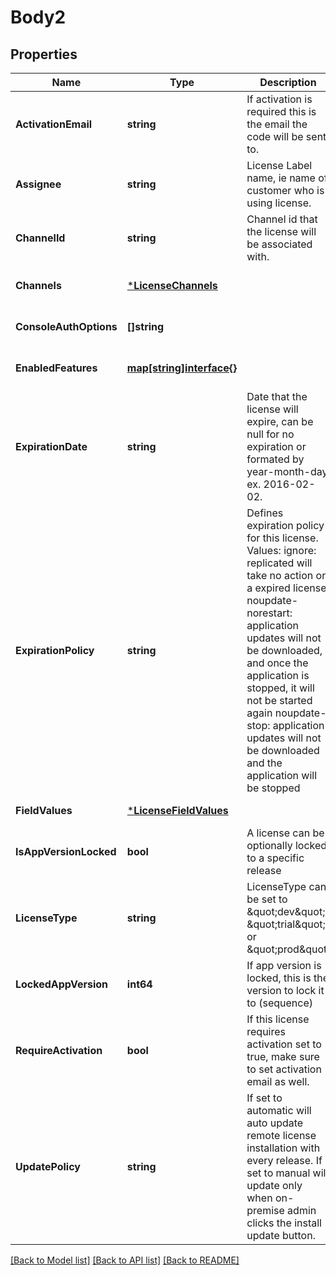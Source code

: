 # Body2

## Properties
Name | Type | Description | Notes
------------ | ------------- | ------------- | -------------
**ActivationEmail** | **string** | If activation is required this is the email the code will be sent to. | [default to null]
**Assignee** | **string** | License Label name, ie name of customer who is using license. | [default to null]
**ChannelId** | **string** | Channel id that the license will be associated with. | [default to null]
**Channels** | [***LicenseChannels**](LicenseChannels.md) |  | [optional] [default to null]
**ConsoleAuthOptions** | **[]string** |  | [optional] [default to null]
**EnabledFeatures** | [**map[string]interface{}**](interface{}.md) |  | [optional] [default to null]
**ExpirationDate** | **string** | Date that the license will expire, can be null for no expiration or formated by year-month-day ex. 2016-02-02. | [default to null]
**ExpirationPolicy** | **string** | Defines expiration policy for this license.  Values: ignore: replicated will take no action on a expired license noupdate-norestart: application updates will not be downloaded, and once the application is stopped, it will not be started again noupdate-stop: application updates will not be downloaded and the application will be stopped | [default to null]
**FieldValues** | [***LicenseFieldValues**](LicenseFieldValues.md) |  | [default to null]
**IsAppVersionLocked** | **bool** | A license can be optionally locked to a specific release | [optional] [default to null]
**LicenseType** | **string** | LicenseType can be set to \&quot;dev\&quot;, \&quot;trial\&quot;, or \&quot;prod\&quot; | [default to null]
**LockedAppVersion** | **int64** | If app version is locked, this is the version to lock it to (sequence) | [optional] [default to null]
**RequireActivation** | **bool** | If this license requires activation set to true, make sure to set activation email as well. | [default to null]
**UpdatePolicy** | **string** | If set to automatic will auto update remote license installation with every release. If set to manual will update only when on-premise admin clicks the install update button. | [default to null]

[[Back to Model list]](../README.md#documentation-for-models) [[Back to API list]](../README.md#documentation-for-api-endpoints) [[Back to README]](../README.md)


